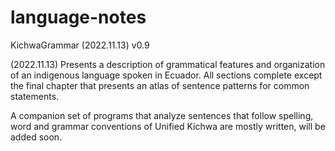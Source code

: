 # language-notes

KichwaGrammar (2022.11.13) v0.9

(2022.11.13) Presents a description of grammatical features and organization of an indigenous language spoken in Ecuador.
All sections complete except the final chapter that presents an atlas of sentence patterns for common statements.

A companion set of programs that analyze sentences that follow spelling, word and grammar conventions of Unified Kichwa
  are mostly written, will be added soon.

